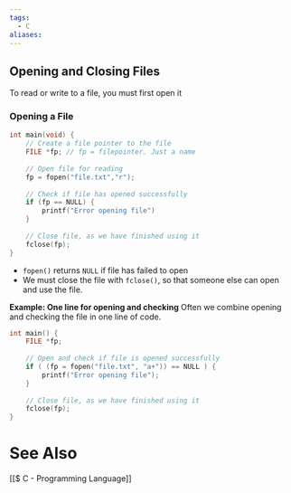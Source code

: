 ```yaml
---
tags:
  - C
aliases:
---
```

## Opening and Closing Files
To read or write to a file, you must first open it

### Opening a File
```c showlinenumbers
int main(void) {
	// Create a file pointer to the file
	FILE *fp; // fp = filepointer. Just a name
	
	// Open file for reading
	fp = fopen("file.txt","r");
	
	// Check if file has opened successfully
	if (fp == NULL) {
		printf("Error opening file")
	}
	
	// Close file, as we have finished using it
	fclose(fp); 
}
```
- `fopen()` returns `NULL` if file has failed to open
- We must close the file with `fclose()`, so that someone else can open and use the file.

**Example: One line for opening and checking**
Often we combine opening and checking the file in one line of code.
```c showlinenumbers
int main() {
	FILE *fp;
	
	// Open and check if file is opened successfully
	if ( (fp = fopen("file.txt", "a+")) == NULL ) {
		printf("Error opening file");
	}
	
	// Close file, as we have finished using it
	fclose(fp);
}
```

# See Also
[[$ C - Programming Language]]